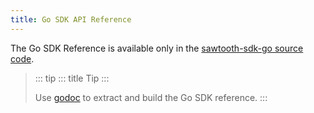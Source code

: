 ```yaml
---
title: Go SDK API Reference
---
```


The Go SDK Reference is available only in the [sawtooth-sdk-go source
code](https://github.com/hyperledger/sawtooth-sdk-go).

> ::: tip
> ::: title
> Tip
> :::
>
> Use [godoc](https://godoc.org/golang.org/x/tools/cmd/godoc) to extract
> and build the Go SDK reference.
> :::

<!--
  Licensed under Creative Commons Attribution 4.0 International License
  https://creativecommons.org/licenses/by/4.0/
-->
